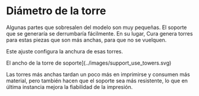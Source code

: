 Diámetro de la torre
====
Algunas partes que sobresalen del modelo son muy pequeñas. El soporte que se generaría se derrumbaría fácilmente. En su lugar, Cura genera torres para estas piezas que son más anchas, para que no se vuelquen.

Este ajuste configura la anchura de esas torres.

El ancho de la torre de soporte](../images/support_use_towers.svg)

Las torres más anchas tardan un poco más en imprimirse y consumen más material, pero también hacen que el soporte sea más resistente, lo que en última instancia mejora la fiabilidad de la impresión.